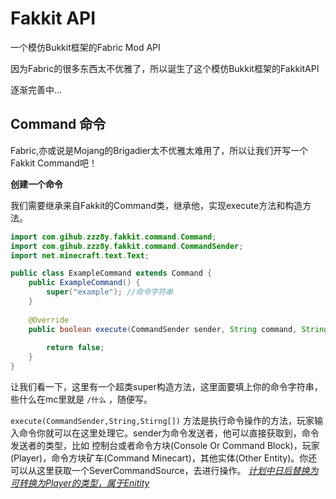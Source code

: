 # Fakkit API

一个模仿Bukkit框架的Fabric Mod API

因为Fabric的很多东西太不优雅了，所以诞生了这个模仿Bukkit框架的FakkitAPI

逐渐完善中...

## Command 命令

Fabric,亦或说是Mojang的Brigadier太不优雅太难用了，所以让我们开写一个Fakkit Command吧！

**创建一个命令**

我们需要继承来自Fakkit的Command类，继承他，实现execute方法和构造方法。

```java
import com.gihub.zzz8y.fakkit.command.Command;
import com.gihub.zzz8y.fakkit.command.CommandSender;
import net.minecraft.text.Text;

public class ExampleCommand extends Command {
    public ExampleCommand() {
        super("example"); //命令字符串
    }
    
    @Override
    public boolean execute(CommandSender sender, String command, String[] args) {
        
        return false;
    }
}
```

让我们看一下，这里有一个超类super构造方法，这里面要填上你的命令字符串，些什么在mc里就是 `/什么` ，随便写。

`execute(CommandSender,String,Stirng[])` 方法是执行命令操作的方法，玩家输入命令你就可以在这里处理它。sender为命令发送者，他可以直接获取到，命令发送者的类型，比如 控制台或者命令方块(Console Or Command Block)，玩家(Player)，命令方块矿车(Command Minecart)，其他实体(Other Entity)。你还可以从这里获取一个SeverCommandSource，去进行操作。      <u>*计划中日后替换为可转换为Player的类型，属于Enitity*</u>
